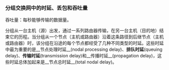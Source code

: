 ### 分组交换网中的时延、丢包和吞吐量

吞吐量：每秒能够传输的数据量。

分组从一台主机（源）出发，通过一系列路由器传输，在另一台主机（目的地）结束它的历程。当分组从一个节点（主机或路由器）沿着这条路径到后继节点（主机或路由器）时，该分组在沿途的每个节点都经受了几种不同类型的时延。这些时延中最为重要的是__节点处理时延__(nodal processing delay)、__排队时延__(queuing delay)、__传输时延__(transmission delay)和__传播时延__(propagation delay)，这些时延总体加起来是__节点总时延__(total nodal delay)。



